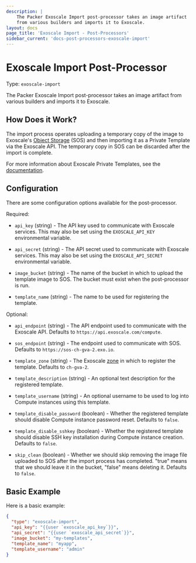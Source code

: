 ```yaml
---
description: |
    The Packer Exoscale Import post-processor takes an image artifact
    from various builders and imports it to Exoscale.
layout: docs
page_title: 'Exoscale Import - Post-Processors'
sidebar_current: 'docs-post-processors-exoscale-import'
---
```


# Exoscale Import Post-Processor

Type: `exoscale-import`

The Packer Exoscale Import post-processor takes an image artifact from
various builders and imports it to Exoscale.

## How Does it Work?

The import process operates uploading a temporary copy of the image to
Exoscale's [Object Storage](https://www.exoscale.com/object-storage/) (SOS)
and then importing it as a Private Template via the Exoscale API. The
temporary copy in SOS can be discarded after the import is complete.

For more information about Exoscale Private Templates, see the
[documentation](https://community.exoscale.com/documentation/compute/private-templates/).

## Configuration

There are some configuration options available for the post-processor.

Required:

-   `api_key` (string) - The API key used to communicate with Exoscale
    services. This may also be set using the `EXOSCALE_API_KEY` environmental
    variable.

-   `api_secret` (string) - The API secret used to communicate with Exoscale
    services. This may also be set using the `EXOSCALE_API_SECRET`
    environmental variable.

-   `image_bucket` (string) - The name of the bucket in which to upload the
    template image to SOS. The bucket must exist when the post-processor is
    run.

-   `template_name` (string) - The name to be used for registering the template.

Optional:

-   `api_endpoint` (string) - The API endpoint used to communicate with the
    Exoscale API. Defaults to `https://api.exoscale.com/compute`.

-   `sos_endpoint` (string) - The endpoint used to communicate with SOS.
    Defaults to `https://sos-ch-gva-2.exo.io`.

-   `template_zone` (string) - The Exoscale [zone](https://www.exoscale.com/datacenters/)
    in which to register the template. Defaults to `ch-gva-2`.

-   `template_description` (string) - An optional text description for the
    registered template.

-   `template_username` (string) - An optional username to be used to log into
    Compute instances using this template.

-   `template_disable_password` (boolean) - Whether the registered template
    should disable Compute instance password reset. Defaults to `false`.

-   `template_disable_sshkey` (boolean) - Whether the registered template
    should disable SSH key installation during Compute instance creation.
    Defaults to `false`.

-   `skip_clean` (boolean) - Whether we should skip removing the image file
    uploaded to SOS after the import process has completed. "true" means that
    we should leave it in the bucket, "false" means deleting it.
    Defaults to `false`.

## Basic Example

Here is a basic example:

``` json
{
  "type": "exoscale-import",
  "api_key": "{{user `exoscale_api_key`}}",
  "api_secret": "{{user `exoscale_api_secret`}}",
  "image_bucket": "my-templates",
  "template_name": "myapp",
  "template_username": "admin"
}
```
